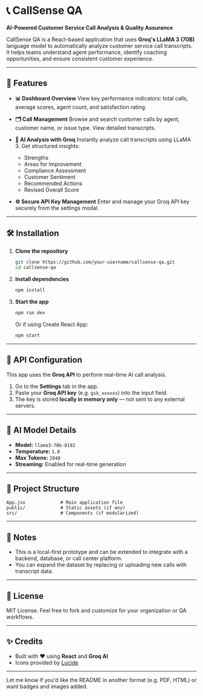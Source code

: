 
# 📞 CallSense QA

**AI-Powered Customer Service Call Analysis & Quality Assurance**

CallSense QA is a React-based application that uses **Groq's LLaMA 3 (70B)** language model to automatically analyze customer service call transcripts. It helps teams understand agent performance, identify coaching opportunities, and ensure consistent customer experience.

---

## 🚀 Features

* **📊 Dashboard Overview**
  View key performance indicators: total calls, average scores, agent count, and satisfaction rating.

* **🗂 Call Management**
  Browse and search customer calls by agent, customer name, or issue type. View detailed transcripts.

* **🤖 AI Analysis with Groq**
  Instantly analyze call transcripts using LLaMA 3. Get structured insights:

  * Strengths
  * Areas for Improvement
  * Compliance Assessment
  * Customer Sentiment
  * Recommended Actions
  * Revised Overall Score

* **⚙️ Secure API Key Management**
  Enter and manage your Groq API key securely from the settings modal.

---

## 🛠 Installation

1. **Clone the repository**

   ```bash
   git clone https://github.com/your-username/callsense-qa.git
   cd callsense-qa
   ```

2. **Install dependencies**

   ```bash
   npm install
   ```

3. **Start the app**

   ```bash
   npm run dev
   ```

   Or if using Create React App:

   ```bash
   npm start
   ```

---

## 🔐 API Configuration

This app uses the **Groq API** to perform real-time AI call analysis.

1. Go to the **Settings** tab in the app.
2. Paste your **Groq API key** (e.g. `gsk_xxxxxx`) into the input field.
3. The key is stored **locally in memory only** — not sent to any external servers.

---

## 🧠 AI Model Details

* **Model:** `llama3-70b-8192`
* **Temperature:** `1.0`
* **Max Tokens:** `2048`
* **Streaming:** Enabled for real-time generation

---

## 📁 Project Structure

```
App.jsx             # Main application file
public/             # Static assets (if any)
src/                # Components (if modularized)
```

---

## 📌 Notes

* This is a local-first prototype and can be extended to integrate with a backend, database, or call center platform.
* You can expand the dataset by replacing or uploading new calls with transcript data.

---

## 📃 License

MIT License.
Feel free to fork and customize for your organization or QA workflows.

---

## ✨ Credits

* Built with ❤️ using **React** and **Groq AI**
* Icons provided by [Lucide](https://lucide.dev/)

---

Let me know if you'd like the README in another format (e.g. PDF, HTML) or want badges and images added.
